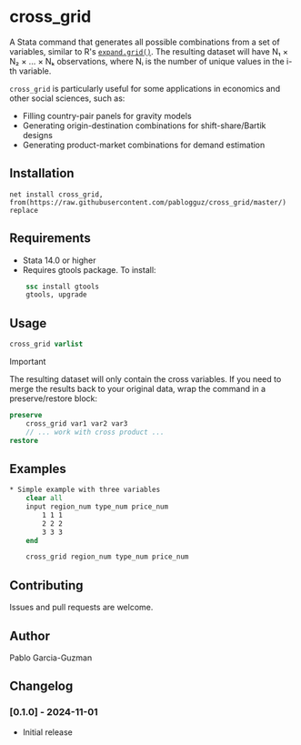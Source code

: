 
# cross_grid

A Stata command that generates all possible combinations from a set of variables, similar to R's [`expand.grid()`](https://www.rdocumentation.org/packages/base/versions/3.6.2/topics/expand.grid). The resulting dataset will have N₁ × N₂ × ... × Nₖ observations, where Nᵢ is the number of unique values in the i-th variable.

`cross_grid` is particularly useful for some applications in economics and other social sciences, such as:

- Filling country-pair panels for gravity models 
- Generating origin-destination combinations for shift-share/Bartik designs
- Generating product-market combinations for demand estimation

## Installation

```
net install cross_grid, from(https://raw.githubusercontent.com/pablogguz/cross_grid/master/) replace
```

## Requirements

- Stata 14.0 or higher
- Requires gtools package. To install:
```stata
    ssc install gtools
    gtools, upgrade
```

## Usage

```stata
cross_grid varlist
```
> [!IMPORTANT]  
> The resulting dataset will only contain the cross variables. If you need to merge the results back to your original data, wrap the command in a preserve/restore block:
```stata
preserve
    cross_grid var1 var2 var3
    // ... work with cross product ...
restore
```

## Examples

```stata
* Simple example with three variables
    clear all
    input region_num type_num price_num
        1 1 1
        2 2 2
        3 3 3
    end

    cross_grid region_num type_num price_num
```

## Contributing

Issues and pull requests are welcome.

## Author

Pablo Garcia-Guzman

## Changelog

### [0.1.0] - 2024-11-01
- Initial release

